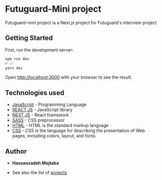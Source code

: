 # Futuguard-Mini project
Futuguard-mini project is a Next.js project for Futuguard's interview project

## Getting Started
First, run the development server:

```bash
npm run dev
# or
yarn dev
```
Open [http://localhost:3000](http://localhost:3000) with your browser to see the result.

## Technologies used
- [JavaScript](https://www.javascript.com/) - Programming Language
- [REACT JS](https://reactjs.org/) - JavaScript library
- [NEXT JS](https://nextjs.org/) - React framework
- [SASS](https://sass-lang.com/) - CSS preprocessor 
- [HTML](https://html.spec.whatwg.org/) - HTML is the standard markup language  ·
- [CSS](https://www.w3.org/) - CSS is the language for describing the presentation of Web pages, including colors, layout, and fonts.

## Author
* **Hassanzadeh Mojtaba**

- See also the list of [projects](https://github.com/Hassanzadeh-mj?tab=repositories)
